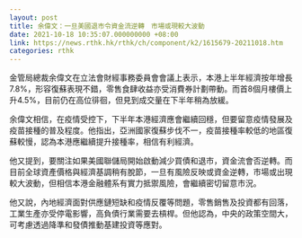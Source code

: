 ```yaml
---
layout: post
title: 余偉文：一旦美國退市令資金流逆轉　市場或現較大波動
date: 2021-10-18 10:35:07.000000000 +08:00
link: https://news.rthk.hk/rthk/ch/component/k2/1615679-20211018.htm
categories: rthk
---
```


金管局總裁余偉文在立法會財經事務委員會會議上表示，本港上半年經濟按年增長7.8%，形容復蘇表現不錯，零售食肆收益亦受消費券計劃帶動。而首8個月樓價上升4.5%，目前仍在高位徘徊，但見到成交量在下半年稍為放緩。

余偉文相信，在疫情受控下，下半年本港經濟應會繼續回穩，但要留意疫情發展及疫苗接種的普及程度。他指出，亞洲國家復蘇步伐不一，疫苗接種率較低的地區復蘇較慢，認為本港應繼續提升接種率，相信有利經濟。

他又提到，要關注如果美國聯儲局開始啟動減少買債和退市，資金流會否逆轉。而目前全球資產價格與經濟基調稍有脫節，一旦有風險反映或資金逆轉，市場或出現較大波動，但相信本港金融體系有實力抵禦風險，會繼續密切留意市況。

他又說，內地經濟面對供應鏈短缺和疫情反覆等問題，零售銷售及投資都有回落，工業生產亦受停電影響，高負債行業需要去槓桿。但他認為，中央的政策空間大，可考慮透過降準和發債推動基建投資等應對。
